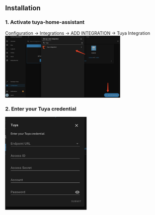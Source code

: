 ## Installation
### 1. Activate tuya-home-assistant

Configuration -> Integrations -> ADD INTEGRATION -> Tuya Integration
<img src="./imgs/hacs_tuya_set_up.png" height="200"/>

### 2. Enter your Tuya credential

<img src="./imgs/hacs_tuya_credential.png" height="300"/>